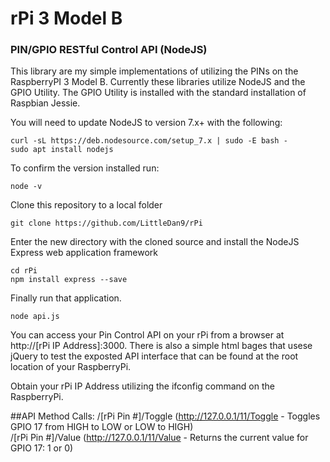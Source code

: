 # rPi 3 Model B
### PIN/GPIO RESTful Control API (NodeJS)

This library are my simple implementations of utilizing the PINs on the RaspberryPI 3 Model B. Currently these libraries utilize NodeJS and the GPIO Utility. The GPIO Utility is installed with the standard installation of Raspbian Jessie. 

You will need to update NodeJS to version 7.x+ with the following:

```
curl -sL https://deb.nodesource.com/setup_7.x | sudo -E bash -
sudo apt install nodejs
```

To confirm the version installed run:
```
node -v
```
Clone this repository to a local folder
```
git clone https://github.com/LittleDan9/rPi
```
Enter the new directory with the cloned source and install the NodeJS Express web application framework
```
cd rPi
npm install express --save
```

Finally run that application.
```
node api.js
```

You can access your Pin Control API on your rPi from a browser at http://[rPi IP Address]:3000. There is also a simple html bages that usese jQuery to test the exposted API interface that can be found at the root location of your RaspberryPi.

Obtain your rPi IP Address utilizing the ifconfig command on the RaspberryPi.

##API Method Calls:
/[rPi Pin #]/Toggle (http://127.0.0.1/11/Toggle - Toggles GPIO 17 from HIGH to LOW or LOW to HIGH)<br/>
/[rPi Pin #]/Value (http://127.0.0.1/11/Value - Returns the current value for GPIO 17: 1 or 0)<br/>
